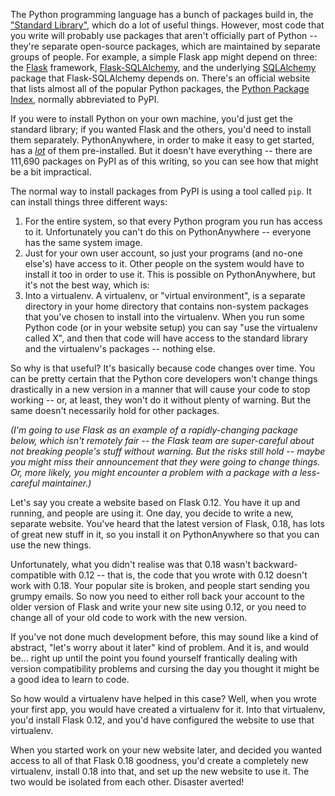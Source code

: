 <!--
.. title: What is a virtualenv, and why would I use one?
.. slug: VirtualenvsExplained
.. date: 2015-05-13 14:35:28 UTC+01:00
.. tags:
.. category:
.. link:
.. description:
.. type: text
-->


The Python programming language has a bunch of packages build in, the
["Standard Library"](https://docs.python.org/3.6/library/index.html), which do a lot of useful things.
However, most code that you write will probably use packages that aren't officially part of Python --
they're separate open-source packages, which are maintained by separate groups of people.
For example, a simple Flask app might depend on three: the [Flask](http://flask.pocoo.org/) framework,
[Flask-SQLAlchemy](http://flask-sqlalchemy.pocoo.org/2.1/),
and the underlying [SQLAlchemy]((http://www.sqlalchemy.org/)) package that Flask-SQLAlchemy depends on.
There's an official website that lists almost
all of the popular Python packages, the [Python Package Index](https://pypi.python.org/pypi), normally
abbreviated to PyPI.

If you were to install Python on your own machine, you'd just get the standard library; if you wanted
Flask and the others, you'd need to install them separately.   PythonAnywhere, in order to make it easy
to get started, has a [*lot*](https://www.pythonanywhere.com/batteries_included/) of them pre-installed.
But it doesn't have everything -- there are 111,690 packages on PyPI as of this writing, so you can see
how that might be a bit impractical.

The normal way to install packages from PyPI is using a tool called `pip`.  It can install things three
different ways:

1. For the entire system, so that every Python program you run has access to it.  Unfortunately you can't
do this on PythonAnywhere -- everyone has the same system image.
2. Just for your own user account, so just your programs (and no-one else's) have access to it.  Other
people on the system would have to install it too in order to use it.  This is possible on PythonAnywhere,
but it's not the best way, which is:
3. Into a virtualenv.  A virtualenv, or "virtual environment", is a separate directory in your home
directory that contains non-system packages that you've chosen to install into the virtualenv.
When you run some Python code (or in your website setup) you can say "use the virtualenv called X",
and then that code will have access to the standard library and the virtualenv's packages -- nothing else.

So why is that useful?  It's basically because code changes over time.  You can be pretty certain that
the Python core developers won't change things drastically in a new version in a manner that will cause
your code to stop working -- or, at least, they won't do it without plenty of warning.   But the same
doesn't necessarily hold for other packages.

*(I'm going to use Flask as an example of a rapidly-changing package below, which isn't remotely fair --
the Flask team are super-careful about not breaking people's stuff without warning.  But the risks still
hold -- maybe you might miss their announcement that they were going to change things.  Or, more likely,
you might encounter a problem with a package with a less-careful maintainer.)*

Let's say you create a website based on Flask 0.12.  You have it up and running, and people are using it.
One day, you decide to write a new, separate website.   You've heard that the latest version of Flask,
0.18, has lots of great new stuff in it, so you install it on PythonAnywhere so that you can use the new things.

Unfortunately, what you didn't realise was that 0.18 wasn't backward-compatible with 0.12 -- that is, the code
that you wrote with 0.12 doesn't work with 0.18.   Your popular site is broken, and people start sending you
grumpy emails.  So now you need to either roll back your account to the older version of Flask and write your new site using
0.12, or you need to change all of your old code to work with the new version.

If you've not done much development before, this may sound like a kind of abstract, "let's worry about it later"
kind of problem.   And it is, and would be... right up until the point you found yourself frantically dealing
with version compatibility problems and cursing the day you thought it might be a good idea to learn to code.

So how would a virtualenv have helped in this case?  Well, when you wrote your first app, you would have created
a virtualenv for it.  Into that virtualenv, you'd install Flask 0.12, and you'd have configured the website to
use that virtualenv.

When you started work on your new website later, and decided you wanted access to all of that Flask 0.18 goodness,
you'd create a completely new virtualenv, install 0.18 into that, and set up the new website to use it.
The two would be isolated from each other.   Disaster averted!

